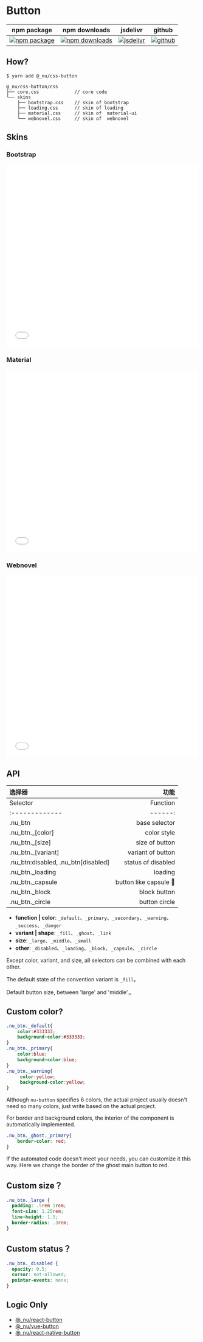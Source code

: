 # Button

| npm package| npm downloads| jsdelivr |  github |
| --------------- | ------------------------------ | ------ | ----------------------- |
| [![npm package][npm-badge]][npm-url] | [![npm downloads][npm-downloads]][npm-url] | [![jsdelivr][jsdelivr-badge]][jsdelivr-url] | [![github][git-badge]][git-url] |


[npm-badge]: https://img.shields.io/npm/v/@_nu/css-button.svg
[npm-url]: https://www.npmjs.org/package/@_nu/css-button
[npm-downloads]: https://img.shields.io/npm/dw/@_nu/css-button
[git-url]: https://github.com/nu-system/css-button
[git-badge]: https://img.shields.io/github/stars/nu-system/css-button.svg?style=social
[jsdelivr-badge]: https://data.jsdelivr.com/v1/package/npm/@_nu/css-button/badge
[jsdelivr-url]: https://www.jsdelivr.com/package/npm/@_nu/css-button

## How?

```
$ yarn add @_nu/css-button
```

```
@_nu/css-button/css
├── core.css             // core code
└── skins
    ├── bootstrap.css    // skin of bootstrap
    ├── loading.css      // skin of loading 
    ├── material.css     // skin of  material-ui 
    └── webnovel.css     // skin of  webnovel 
```

## Skins

### Bootstrap

<iframe height="480" style="width: 100%;" scrolling="no" title="wbXgba" src="//codepen.io/ziven27/embed/wbXgba/?height=265&theme-id=dark&default-tab=html,result" frameborder="no" allowtransparency="true" allowfullscreen="true">
  See the Pen <a href='https://codepen.io/ziven27/pen/wbXgba/'>wbXgba</a> by ziven27
  (<a href='https://codepen.io/ziven27'>@ziven27</a>) on <a href='https://codepen.io'>CodePen</a>.
</iframe>

### Material

<iframe height="480" style="width: 100%;" scrolling="no" title="nu-button-material" src="//codepen.io/ziven27/embed/rgKyap/?height=265&theme-id=dark&default-tab=html,result" frameborder="no" allowtransparency="true" allowfullscreen="true">
  See the Pen <a href='https://codepen.io/ziven27/pen/rgKyap/'>nu-button-material</a> by ziven27
  (<a href='https://codepen.io/ziven27'>@ziven27</a>) on <a href='https://codepen.io'>CodePen</a>.
</iframe>


### Webnovel

<iframe height="480" style="width: 100%;" scrolling="no" title="nu-button-webnovel" src="//codepen.io/ziven27/embed/byKqEe/?height=265&theme-id=dark&default-tab=html,result" frameborder="no" allowtransparency="true" allowfullscreen="true">
  See the Pen <a href='https://codepen.io/ziven27/pen/byKqEe/'>nu-button-webnovel</a> by ziven27
  (<a href='https://codepen.io/ziven27'>@ziven27</a>) on <a href='https://codepen.io'>CodePen</a>.
</iframe>

## API

| 选择器 |  功能 |
|:-------------|------:|
| Selector |  Function |
|:-------------|------:|
| .nu_btn | base selector |
| .nu_btn._[color] | color style |
| .nu_btn._[size] | size of button |
| .nu_btn._[variant] | variant of button |
| .nu_btn:disabled, .nu_btn[disabled] | status of disabled |
| .nu_btn._loading | loading |
| .nu_btn._capsule | button like capsule 💊 |
| .nu_btn._block | block button |
| .nu_btn._circle | button circle |

- **function | color**: `_default`、`_primary`、`_secondary`、`_warning`、`_success`、`_danger`
- **variant | shape**: `_fill`、`_ghost`、`_link`
- **size**: `_large`、`_middle`、`_small`
- **other**: `_disabled`、`_loading`、`_block`、`_capsule`、`_circle`

Except color, variant, and size, all selectors can be combined with each other.

The default state of the convention variant is `_fill`。

Default button size, between 'large' and 'middle'.。

## Custom color?

```scss
.nu_btn._default{
    color:#333333;
    background-color:#333333;
}
.nu_btn._primary{
    color:blue;
    background-color:blue;
}
.nu_btn._warning{
     color:yellow;
     background-color:yellow;
}
```

Although `nu-button` specifies 6 colors, the actual project usually doesn't need so many colors, just write based on the actual project.

For border and background colors, the interior of the component is automatically implemented.

```css
.nu_btn._ghost._primary{
    border-color: red;
}
```

If the automated code doesn't meet your needs, you can customize it this way. Here we change the border of the ghost main button to red.

## Custom size？

```css
.nu_btn._large {
  padding: .5rem 1rem;
  font-size: 1.25rem;
  line-height: 1.5;
  border-radius: .3rem;
}
```

## Custom status？

```css
.nu_btn._disabled {
  opacity: 0.5;
  cursor: not-allowed;
  pointer-events: none;
}
```

## Logic Only

- [@_nu/react-button](https://nu-system.github.io/react/button/)
- [@_nu/vue-button](https://nu-system.github.io/vue/button/)
- [@_nu/react-native-button](https://nu-system.github.io/react-native/button/)
